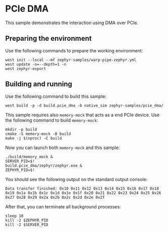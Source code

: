 # PCIe DMA

This sample demonstrates the interaction using DMA over PCIe.

## Preparing the environment

Use the following commands to prepare the working environment:

<!-- name="pcie-dma-prep" -->
```
west init --local --mf zephyr-samples/warp-pipe-zephyr.yml
west update -o=--depth=1 -n
west zephyr-export
```

## Building and running

Use the following command to build this sample:

<!-- name="pcie-dma-build" -->
```
west build -p -d build.pcie_dma -b native_sim zephyr-samples/pcie_dma/
```

This sample requires also `memory-mock` that acts as a end PCIe device.
Use the following command to build `memory-mock`:
<!-- name="pcie-dma-memory-mock" -->
```
mkdir -p build
cmake -S memory-mock -B build
make -j $(nproc) -C build
```

Now you can launch both `memory-mock` and this sample:
<!-- name="pcie-dma-run" -->
```
./build/memory_mock &
SERVER_PID=$!
build.pcie_dma/zephyr/zephyr.exe &
ZEPHYR_PID=$!
```

You should see the following output on the standard output console:
```
Data transfer finished: 0x10 0x11 0x12 0x13 0x14 0x15 0x16 0x17 0x18 0x19 0x1a 0x1b 0x1c 0x1d 0x1e 0x1f 0x20 0x21 0x22 0x23 0x24 0x25 0x26 0x27 0x28 0x29 0x2a 0x2b 0x2c 0x2d 0x2e 0x2f
```

After that, you can terminate all background processes:
<!-- name="pcie-dma-teardown" -->
```
sleep 10
kill -2 $ZEPHYR_PID
kill -2 $SERVER_PID
```
